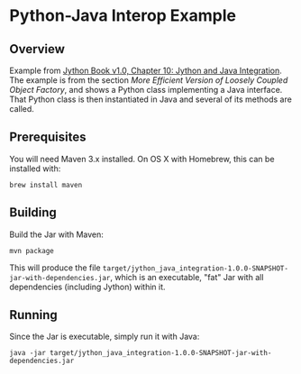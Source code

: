 # Python-Java Interop Example

## Overview

Example from 
[Jython Book v1.0, Chapter 10: Jython and Java Integration](http://www.jython.org/jythonbook/en/1.0/JythonAndJavaIntegration.html).  
The example is from the section *More Efficient Version of Loosely Coupled Object
Factory*, and shows a Python class implementing a Java interface.  That Python
class is then instantiated in Java and several of its methods are called.

## Prerequisites

You will need Maven 3.x installed.  On OS X with Homebrew, this can be installed 
with:

```
brew install maven
```

## Building

Build the Jar with Maven:

```
mvn package
```

This will produce the file
`target/jython_java_integration-1.0.0-SNAPSHOT-jar-with-dependencies.jar`,
which is an executable, "fat" Jar with all dependencies (including Jython)
within it.

## Running

Since the Jar is executable, simply run it with Java:

```
java -jar target/jython_java_integration-1.0.0-SNAPSHOT-jar-with-dependencies.jar
```

